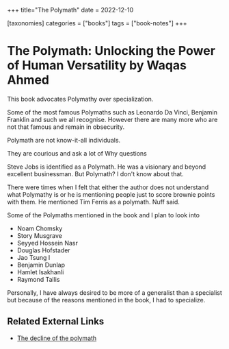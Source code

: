 +++
title="The Polymath"
date = 2022-12-10

[taxonomies]
categories = ["books"]
tags = ["book-notes"]
+++

# The Polymath: Unlocking the Power of Human Versatility by Waqas Ahmed

This book advocates Polymathy over specialization.

Some of the most famous Polymaths such as Leonardo Da Vinci, Benjamin Franklin and such we all recognise. However there are many more who are not that famous and remain in obsecurity.

Polymath are not know-it-all individuals.

They are courious and ask a lot of Why questions

Steve Jobs is identified as a Polymath. He was a visionary and beyond excellent businessman. But Polymath? I don't know about that.

There were times when I felt that either the author does not understand what Polymathy is or he is mentioning people just to score brownie points with them. He mentioned Tim Ferris as a polymath. Nuff said.

Some of the Polymaths mentioned in the book and I plan to look into

- Noam Chomsky
- Story Musgrave
- Seyyed Hossein Nasr
- Douglas Hofstader
- Jao Tsung I
- Benjamin Dunlap
- Hamlet Isakhanli
- Raymond Tallis

Personally, I have always desired to be more of a generalist than a specialist but because of the reasons mentioned in the book, I had to specialize.

## Related External Links

- [The decline of the polymath](https://www.prospectmagazine.co.uk/other/the-decline-of-the-polymath)

